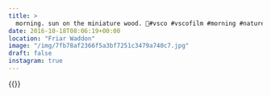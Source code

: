 ```yaml
---
title: >
  morning. sun on the miniature wood. 🌿#vsco #vscofilm #morning #nature #landscape #countryside #dorset #green #goldenhour
date: 2016-10-18T08:06:19+00:00
location: "Friar Waddon"
image: "/img/7fb78af2366f5a3bf7251c3479a740c7.jpg"
draft: false
instagram: true
---
```


{{<photo src="/img/7fb78af2366f5a3bf7251c3479a740c7.jpg">}}
